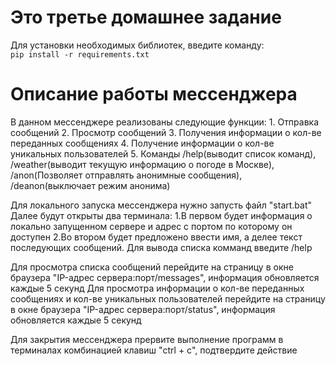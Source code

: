 # Это третье домашнее задание
Для установки необходимых библиотек, введите команду:  
`pip install -r requirements.txt`

# Описание работы мессенджера
В данном мессенджере реализованы следующие функции:
    1. Отправка сообщений
    2. Просмотр сообщений
    3. Получения информации о кол-ве переданных сообщениях
    4. Получение информации о кол-ве уникальных пользователей
    5. Команды /help(выводит список команд), /weather(выводит текущую информацию о погоде в Москве), /anon(Позволяет отправлять анонимные сообщения), /deanon(выключает режим анонима)

Для локального запуска мессенджера нужно запусть файл "start.bat"
Далее будут открыты два терминала: 
    1.В первом будет информация о локально запущенном сервере и адрес с портом по которому он доступен
    2.Во втором будет предложено ввести имя, а делее текст последующих сообщений. Для вывода списка комманд введите /help

Для просмотра списка сообщений перейдите на страницу в окне браузера "IP-адрес сервера:порт/messages", информация обновляется каждые 5 секунд
Для просмотра информации о кол-ве переданных сообщениях и кол-ве уникальных пользователей перейдите на страницу в окне браузера "IP-адрес сервера:порт/status", информация обновляется каждые 5 секунд

Для закрытия мессенджера прервите выполнение программ в терминалах комбинацией клавиш "ctrl + c", подтвердите действие